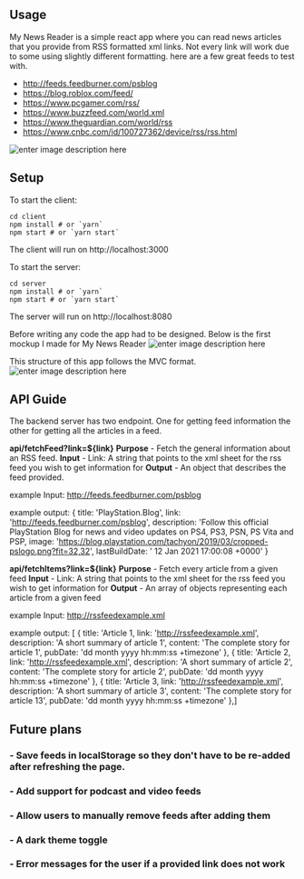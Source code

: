 
## Usage
My News Reader is a simple react app where you can read news articles that you provide from RSS formatted xml links. Not every link will work due to some using slightly different formatting. here are a few great feeds to test with.
- http://feeds.feedburner.com/psblog
- https://blog.roblox.com/feed/
- https://www.pcgamer.com/rss/
- https://www.buzzfeed.com/world.xml
- https://www.theguardian.com/world/rss
- https://www.cnbc.com/id/100727362/device/rss/rss.html

![enter image description here](https://media0.giphy.com/media/1Yr0G20W3gPexYoWex/giphy.gif)
## Setup
To start the client:
```
cd client
npm install # or `yarn`
npm start # or `yarn start`
```

The client will run on http://localhost:3000

To start the server:
```
cd server
npm install # or `yarn`
npm start # or `yarn start`
```

The server will run on http://localhost:8080

Before writing any code the app had to be designed. Below is the first mockup I made for My News Reader
![enter image description here](https://i.imgur.com/lYQN1EX.png)

This structure of this app follows the MVC format. 
![enter image description here](https://i.imgur.com/1PCmbQS.png)

## API Guide
The backend server has two endpoint. One for getting feed information the other for getting all the articles in a feed.

**api/fetchFeed?link=${link}**
**Purpose** - Fetch the general information about an RSS feed.
**Input** - Link: A string that points to the xml sheet for the rss feed you wish to get information for
**Output** - An object that describes the feed provided. 

example Input: http://feeds.feedburner.com/psblog

example output: {
	title: 'PlayStation.Blog',
	link: 'http://feeds.feedburner.com/psblog',
	description: 'Follow this official PlayStation Blog for news and video updates on PS4, PS3, PSN, PS Vita and PSP,
	image: 'https://blog.playstation.com/tachyon/2019/03/cropped-pslogo.png?fit=32,32',
	lastBuildDate: ' 12 Jan 2021 17:00:08 +0000'
}

**api/fetchItems?link=${link}**
**Purpose** - Fetch every article from a given feed
**Input** - Link: A string that points to the xml sheet for the rss feed you wish to get information for
**Output** - An array of objects representing each article from a given feed

example Input: http://rssfeedexample.xml

example output:
[ {
	title: 'Article 1,
	link: 'http://rssfeedexample.xml',
	description: 'A short summary of article 1',
	content: 'The complete story for article 1',
	pubDate: 'dd month yyyy hh:mm:ss +timezone'
},
{
	title: 'Article 2,
	link: 'http://rssfeedexample.xml',
	description: 'A short summary of article 2',
	content: 'The complete story for article 2',
	pubDate: 'dd month yyyy hh:mm:ss +timezone'
},
{
	title: 'Article 3,
	link: 'http://rssfeedexample.xml',
	description: 'A short summary of article 3',
	content: 'The complete story for article 13',
	pubDate: 'dd month yyyy hh:mm:ss +timezone'
},]

## Future plans
### - Save feeds in localStorage so they don't have to be re-added after refreshing the page.
### - Add support for podcast and video feeds
### - Allow users to manually remove feeds after adding them
### - A dark theme toggle
### - Error messages for the user if a provided link does not work
